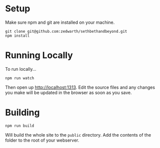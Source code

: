 # Setup
  Make sure npm and git are installed on your machine.

```
git clone git@github.com:zedwarth/sethbethandbeyond.git
npm install
```

# Running Locally

  To run locally...

```
npm run watch
```

Then open up [http://localhost:1313](http://localhost:1313).  Edit the source files and any changes you make will be updated in the browser as soon as you save.

# Building

```
npm run build
```

Will build the whole site to the `public` directory.  Add the contents of the folder to the root of your webserver.
